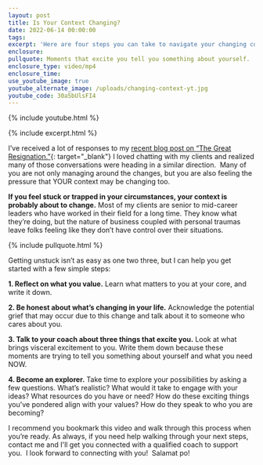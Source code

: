 ```yaml
---
layout: post
title: Is Your Context Changing?
date: 2022-06-14 00:00:00
tags:
excerpt: 'Here are four steps you can take to navigate your changing context. '
enclosure:
pullquote: Moments that excite you tell you something about yourself.
enclosure_type: video/mp4
enclosure_time:
use_youtube_image: true
youtube_alternate_image: /uploads/changing-context-yt.jpg
youtube_code: 30a5bUlsFI4
---
```

{% include youtube.html %}

{% include excerpt.html %}

I’ve received a lot of responses to my&nbsp;[recent blog post on “The Great Resignation.”](https://blog.capeeshconsulting.com/battling-back-against-the-great-resignation.html){: target="_blank"}&nbsp;I loved chatting with my clients and realized many of those conversations were heading in a similar direction.&nbsp; Many of you are not only managing around the changes, but you are also feeling the pressure that YOUR context may be changing too.&nbsp; &nbsp;

**If you feel stuck or trapped in your circumstances, your context is probably about to change.**&nbsp;Most of my clients are senior to mid-career leaders who have worked in their field for a long time. They know what they’re doing, but the nature of business coupled with personal traumas leave folks feeling like they don’t have control over their situations.&nbsp;

{% include pullquote.html %}

Getting unstuck isn’t as easy as one two three, but I can help you get started with a few simple steps:

**1\. Reflect on what you value.**&nbsp;Learn what matters to you at your core, and write it down.&nbsp;

**2\. Be honest about what’s changing in your life.**&nbsp;Acknowledge the potential grief that may occur due to this change and talk about it to someone who cares about you.&nbsp;

**3\. Talk to your coach about three things that excite you.**&nbsp;Look at what brings visceral excitement to you. Write them down because these moments are trying to tell you something about yourself and what you need NOW.

**4\. Become an explorer.**&nbsp;Take time to explore your possibilities by asking a few questions. What’s realistic? What would it take to engage with your ideas? What resources do you have or need? How do these exciting things you've pondered align with your values? How do they speak to who you are becoming?&nbsp;

I recommend you bookmark this video and walk through this process when you’re ready. As always, if you need help walking through your next steps, contact me and I'll get you connected with a qualified coach to support you.&nbsp; I look forward to connecting with you\!&nbsp; Salamat po\!
